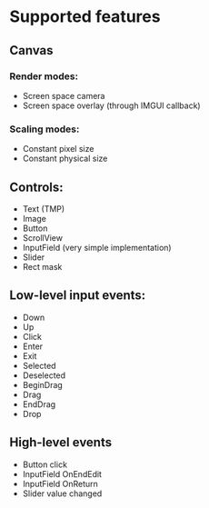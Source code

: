 # Supported features

## Canvas

### Render modes:
* Screen space camera
* Screen space overlay (through IMGUI callback)

### Scaling modes:
* Constant pixel size
* Constant physical size

## Controls:

* Text (TMP)
* Image
* Button
* ScrollView
* InputField (very simple implementation)
* Slider
* Rect mask

## Low-level input events:

* Down
* Up
* Click
* Enter
* Exit
* Selected
* Deselected
* BeginDrag
* Drag
* EndDrag
* Drop

## High-level events

* Button click
* InputField OnEndEdit
* InputField OnReturn
* Slider value changed
